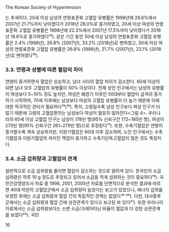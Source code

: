 The Korean Society of Hypertension

는 추세이다. 20세 이상 남성의 연령표준화 고혈압 유병률은 1998년에 29.6%에서 2007년 21.7%까지 낮아졌다가 2018년 28.0%로 증가하였고, 20세 이상 여성의 연령표준화 고혈압 유병률은 1998년에 22.3%에서 2007년 17.3%까지 낮아졌다가 2018년 18.6%로 증가하였다¹⁵). 같은 기간 동안 30세 이상 남성의 연령표준화 고혈압 유병률은 2.4% (1998년), 26.8% (2007년), 33.2% (2018년)로 변하였고, 30세 이상 여성의 연령표준화 고혈압 유병률은 26.8% (1998년), 21.7% (2007년), 23.1% (2018년)로 변하였다¹⁶).

### 3.3. 연령과 성별에 따른 혈압의 차이
연령이 증가하면서 혈압은 상승하고, 남녀 사이의 혈압 차이가 감소한다. 60세 이상이 되면 남녀 모두 고혈압의 유병률이 50% 이상이다. 전체 성인 인구에서는 남성의 유병률이 여성보다 5~10% 정도 높지만, 여성은 폐경기 이후인 50대부터 혈압이 급격히 증가하기 시작하여, 70세 이후에는 남성보다 여성의 고혈압 유병률이 더 높기 때문에 이에 대한 적극적인 관리가 필요하다¹⁵)¹⁶). 특히, 고령일수록 남성 인구보다 여성 인구가 더 많기 때문에 고령의 고혈압환자는 남성보다 여성이 월등히 많아진다<그림 4>. 우리나라의 65세 이상 고혈압 인구는 남성이 178만 명(95% 신뢰구간 172~185만 명), 여성이 270만 명(95% 신뢰구간 261~279만 명)으로 추정된다¹⁷). 또한, 수축기혈압은 연령이 증가할수록 계속 상승하지만, 이완기혈압은 60대 이후 감소하여, 노인 인구에서는 수축기혈압과 이완기혈압의 차이인 맥압이 증가하고 수축기단독고혈압이 많은 것도 특징이다.

### 3.4. 소금 섭취량과 고혈압의 관계
일반적으로 소금 섭취량을 줄이면 혈압이 감소하는 것으로 알려져 있다. 한국인의 소금 섭취량은 하루 10 g 정도로 추정되고 있어서 소금을 적게 섭취하는 것이 중요하다¹⁶). 국민건강영양조사 자료 중 1998, 2001, 2005년 자료를 단면적으로 분석한 결과에 따르면 40대 미만의 고혈압군에서 소금 섭취량이 높았다는 보고가 있었으나, 에너지 섭취를 보정한 후에는 소금 섭취량과 혈압 간의 독립적인 관계는 없었다¹⁸⁻²⁰). 다만, 대사증후군에서는 소금 섭취량과 혈압 간에 상관관계가 있다고 보고된 바 있다²¹). 또한 우리나라 자료에서는 소금 섭취량보다는 소변 소금/크레아티닌 비율이 혈압과 더 강한 상관관계를 보였다²²). 국민

<PAGE>16